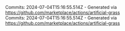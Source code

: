 Commits: 2024-07-04T15:16:55.514Z - Generated via https://github.com/marketplace/actions/artificial-grass
<br>
Commits: 2024-07-04T15:16:55.514Z - Generated via https://github.com/marketplace/actions/artificial-grass
<br>
